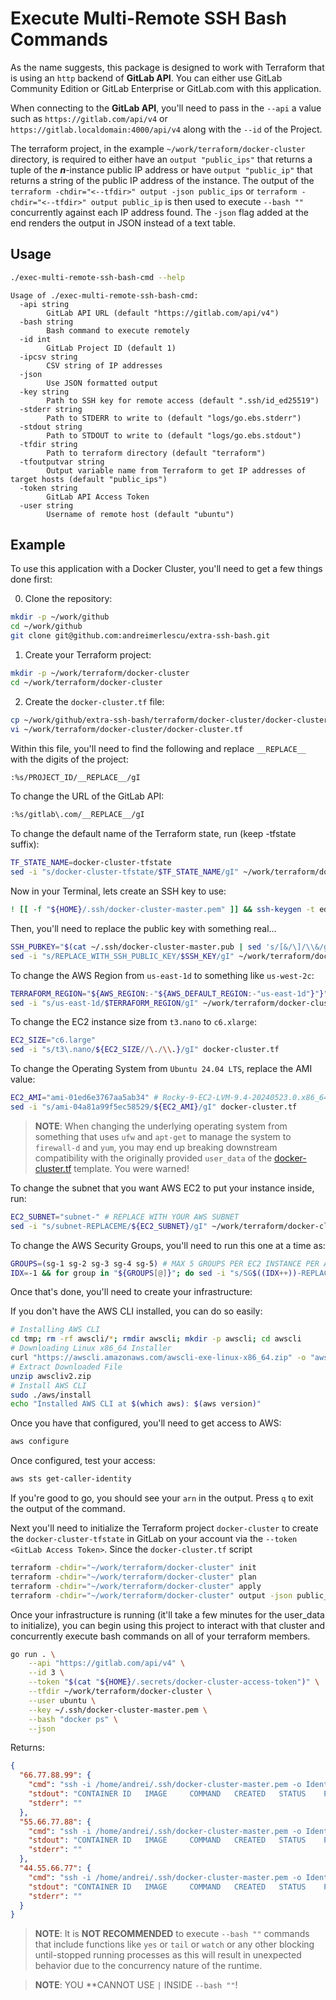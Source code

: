 # Execute Multi-Remote SSH Bash Commands

As the name suggests, this package is designed to work with Terraform that is using an `http` backend of **GitLab API**. You can either use GitLab Community Edition or GitLab Enterprise or GitLab.com with this application. 

When connecting to the **GitLab API**, you'll need to pass in the `--api` a value such as `https://gitlab.com/api/v4` or `https://gitlab.localdomain:4000/api/v4` along with the `--id` of the Project. 

The terraform project, in the example `~/work/terraform/docker-cluster` directory, is required to either have an `output "public_ips"` that returns a tuple of the ***n***-instance public IP address or have `output "public_ip"` that returns a string of the public IP address of the instance. The output of the `terraform -chdir="<--tfdir>" output -json public_ips` or `terraform -chdir="<--tfdir>" output public_ip` is then used to execute `--bash ""` concurrently against each IP address found. The `-json` flag added at the end renders the output in JSON instead of a text table.

## Usage

```bash
./exec-multi-remote-ssh-bash-cmd --help
```

```log
Usage of ./exec-multi-remote-ssh-bash-cmd:
  -api string
        GitLab API URL (default "https://gitlab.com/api/v4")
  -bash string
        Bash command to execute remotely
  -id int
        GitLab Project ID (default 1)
  -ipcsv string
        CSV string of IP addresses
  -json
        Use JSON formatted output
  -key string
        Path to SSH key for remote access (default ".ssh/id_ed25519")
  -stderr string
        Path to STDERR to write to (default "logs/go.ebs.stderr")
  -stdout string
        Path to STDOUT to write to (default "logs/go.ebs.stdout")
  -tfdir string
        Path to terraform directory (default "terraform")
  -tfoutputvar string
        Output variable name from Terraform to get IP addresses of target hosts (default "public_ips")
  -token string
        GitLab API Access Token
  -user string
        Username of remote host (default "ubuntu")
```

## Example

To use this application with a Docker Cluster, you'll need to get a few things done first: 

0. Clone the repository:

```bash
mkdir -p ~/work/github
cd ~/work/github
git clone git@github.com:andreimerlescu/extra-ssh-bash.git
```

1. Create your Terraform project:

```bash
mkdir -p ~/work/terraform/docker-cluster
cd ~/work/terraform/docker-cluster
```

2. Create the `docker-cluster.tf` file:

```bash
cp ~/work/github/extra-ssh-bash/terraform/docker-cluster/docker-cluster.tf ~/work/terraform/docker-cluster/docker-cluster.tf
vi ~/work/terraform/docker-cluster/docker-cluster.tf
```

Within this file, you'll need to find the following and replace `__REPLACE__` with the digits of the project: 

```bash
:%s/PROJECT_ID/__REPLACE__/gI
```

To change the URL of the GitLab API:

```bash
:%s/gitlab\.com/__REPLACE__/gI
```

To change the default name of the Terraform state, run (keep -tfstate suffix):

```bash
TF_STATE_NAME=docker-cluster-tfstate
sed -i "s/docker-cluster-tfstate/$TF_STATE_NAME/gI" ~/work/terraform/docker-cluster/docker-cluster.tf
```

Now in your Terminal, lets create an SSH key to use: 

```bash
! [[ -f "${HOME}/.ssh/docker-cluster-master.pem" ]] && ssh-keygen -t ed25519 -N '' -f "${HOME}/.ssh/docker-cluster-master" && mv ~/.ssh/docker-cluster-master ~/.ssh/docker-cluster-master.pem
```

Then, you'll need to replace the public key with something real...

```bash
SSH_PUBKEY="$(cat ~/.ssh/docker-cluster-master.pub | sed 's/[&/\]/\\&/g')"
sed -i "s/REPLACE_WITH_SSH_PUBLIC_KEY/$SSH_KEY/gI" ~/work/terraform/docker-cluster/docker-cluster.tf
```

To change the AWS Region from `us-east-1d` to something like `us-west-2c`: 

```bash
TERRAFORM_REGION="${AWS_REGION:-"${AWS_DEFAULT_REGION:-"us-east-1d"}"}"
sed -i "s/us-east-1d/$TERRAFORM_REGION/gI" ~/work/terraform/docker-cluster/docker-cluster.tf
```

To change the EC2 instance size from `t3.nano` to `c6.xlarge`: 

```bash
EC2_SIZE="c6.large"
sed -i "s/t3\.nano/${EC2_SIZE//\./\\.}/gI" docker-cluster.tf
```

To change the Operating System from `Ubuntu 24.04 LTS`, replace the AMI value: 

```bash
EC2_AMI="ami-01ed6e3767aa5ab34" # Rocky-9-EC2-LVM-9.4-20240523.0.x86_64
sed -i "s/ami-04a81a99f5ec58529/${EC2_AMI}/gI" docker-cluster.tf
```

> **NOTE**: When changing the underlying operating system from something that uses `ufw` and `apt-get` to manage the system to `firewall-d` and `yum`, you may end up breaking downstream compatibility with the originally provided `user_data` of the [docker-cluster.tf](/terraform/docker-cluster/docker-cluster.tf) template. You were warned!

To change the subnet that you want AWS EC2 to put your instance inside, run:

```bash
EC2_SUBNET="subnet-" # REPLACE WITH YOUR AWS SUBNET
sed -i "s/subnet-REPLACEME/${EC2_SUBNET}/gI" ~/work/terraform/docker-cluster/docker-cluster.tf
```

To change the AWS Security Groups, you'll need to run this one at a time as: 

```bash
GROUPS=(sg-1 sg-2 sg-3 sg-4 sg-5) # MAX 5 GROUPS PER EC2 INSTANCE PER AWS POLICY
IDX=-1 && for group in "${GROUPS[@]}"; do sed -i "s/SG$((IDX++))-REPLACEME/${group}/gI" ~/work/terraform/docker-cluster/docker-cluster.tf; done
```

Once that's done, you'll need to create your infrastructure: 

If you don't have the AWS CLI installed, you can do so easily: 

```bash
# Installing AWS CLI
cd tmp; rm -rf awscli/*; rmdir awscli; mkdir -p awscli; cd awscli
# Downloading Linux x86_64 Installer
curl "https://awscli.amazonaws.com/awscli-exe-linux-x86_64.zip" -o "awscliv2.zip"
# Extract Downloaded File
unzip awscliv2.zip
# Install AWS CLI
sudo ./aws/install
echo "Installed AWS CLI at $(which aws): $(aws version)"
```

Once you have that configured, you'll need to get access to AWS: 

```bash
aws configure
```

Once configured, test your access:

```bash
aws sts get-caller-identity
```

If you're good to go, you should see your `arn` in the output. Press `q` to exit the output of the command.

Next you'll need to initialize the Terraform project `docker-cluster` to create the `docker-cluster-tfstate` in GitLab on your account via the `--token <GitLab Access Token>`. Since the `docker-cluster.tf` script 

```bash
terraform -chdir="~/work/terraform/docker-cluster" init
terraform -chdir="~/work/terraform/docker-cluster" plan
terraform -chdir="~/work/terraform/docker-cluster" apply
terraform -chdir="~/work/terraform/docker-cluster" output -json public_ips
```

Once your infrastructure is running (it'll take a few minutes for the user_data to initialize), you can begin using this project to interact with that cluster and concurrently execute bash commands on all of your terraform members.

```bash
go run . \
    --api "https://gitlab.com/api/v4" \
    --id 3 \
    --token "$(cat "${HOME}/.secrets/docker-cluster-access-token")" \
    --tfdir ~/work/terraform/docker-cluster \
    --user ubuntu \
    --key ~/.ssh/docker-cluster-master.pem \
    --bash "docker ps" \
    --json
```

Returns: 

```json
{
  "66.77.88.99": {
    "cmd": "ssh -i /home/andrei/.ssh/docker-cluster-master.pem -o IdentitiesOnly=yes -o StrictHostKeyChecking=no -o CheckHostIP=no ubuntu@66.77.88.99 docker ps",
    "stdout": "CONTAINER ID   IMAGE     COMMAND   CREATED   STATUS    PORTS     NAMES\n",
    "stderr": ""
  },
  "55.66.77.88": {
    "cmd": "ssh -i /home/andrei/.ssh/docker-cluster-master.pem -o IdentitiesOnly=yes -o StrictHostKeyChecking=no -o CheckHostIP=no ubuntu@55.66.77.88 docker ps",
    "stdout": "CONTAINER ID   IMAGE     COMMAND   CREATED   STATUS    PORTS     NAMES\n",
    "stderr": ""
  },
  "44.55.66.77": {
    "cmd": "ssh -i /home/andrei/.ssh/docker-cluster-master.pem -o IdentitiesOnly=yes -o StrictHostKeyChecking=no -o CheckHostIP=no ubuntu@44.55.66.77 docker ps",
    "stdout": "CONTAINER ID   IMAGE     COMMAND   CREATED   STATUS    PORTS     NAMES\n",
    "stderr": ""
  }
}
```

> **NOTE**: It is **NOT RECOMMENDED** to execute `--bash ""` commands that include functions like `yes` or `tail` or `watch` or any other blocking until-stopped running processes as this will result in unexpected behavior due to the concurrency nature of the runtime. 

> **NOTE**: YOU **CANNOT USE `|` INSIDE `--bash ""`!
